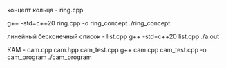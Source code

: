 концепт кольца - ring.cpp

g++ -std=c++20 ring.cpp -o ring_concept
./ring_concept


линейный бесконечный список - list.cpp
g++ -std=c++20 list.cpp
./a.out

КАМ - cam.cpp cam.hpp cam_test.cpp
g++ cam.cpp cam_test.cpp -o cam_program
./cam_program